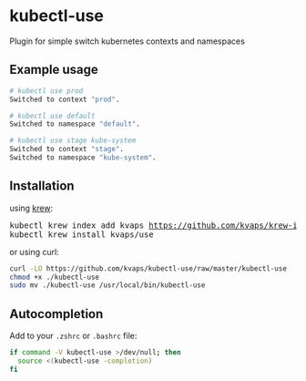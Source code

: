 # kubectl-use

Plugin for simple switch kubernetes contexts and namespaces

## Example usage

```bash
# kubectl use prod
Switched to context "prod".

# kubectl use default
Switched to namespace "default".

# kubectl use stage kube-system
Switched to context "stage".
Switched to namespace "kube-system".
```

## Installation

using [krew](https://krew.sigs.k8s.io/):

<pre>
kubectl krew index add kvaps <a href="https://github.com/kvaps/krew-index">https://github.com/kvaps/krew-index</a>
kubectl krew install kvaps/use
</pre>

or using curl:

```bash
curl -LO https://github.com/kvaps/kubectl-use/raw/master/kubectl-use
chmod +x ./kubectl-use
sudo mv ./kubectl-use /usr/local/bin/kubectl-use
```
## Autocompletion

Add to your `.zshrc` or `.bashrc` file:

```bash
if command -V kubectl-use >/dev/null; then
  source <(kubectl-use -completion)
fi
```
